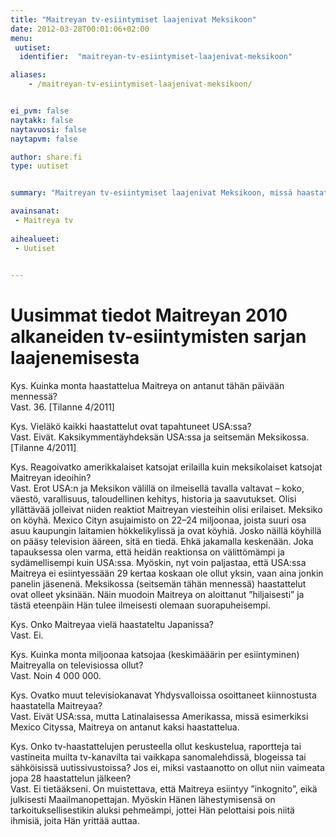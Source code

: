 ```yaml
---
title: "Maitreyan tv-esiintymiset laajenivat Meksikoon"
date: 2012-03-28T00:01:06+02:00
menu:
 uutiset:
  identifier:  "maitreyan-tv-esiintymiset-laajenivat-meksikoon"

aliases:
    - /maitreyan-tv-esiintymiset-laajenivat-meksikoon/


ei_pvm: false
naytakk: false
naytavuosi: false
naytapvm: false

author: share.fi
type: uutiset


summary: "Maitreyan tv-esiintymiset laajenivat Meksikoon, missä haastattelut ovat olleet yksinään. Näin muodoin Maitreya on aloittanut ja tästä eteenpäin Hän tulee ilmeisesti olemaan suorapuheisempi"

avainsanat:
 - Maitreya tv
 
aihealueet:
 - Uutiset
 

---
```



<h1>Uusimmat tiedot Maitreyan 2010 alkaneiden tv-esiintymisten sarjan laajenemisesta</h1>
<p>Kys. Kuinka monta haastattelua Maitreya on antanut tähän päivään mennessä?<br />
Vast. 36. [Tilanne 4/2011]</p>
<p>Kys. Vieläkö kaikki haastattelut ovat tapahtuneet USA:ssa?<br />
Vast. Eivät. Kaksikymmentäyhdeksän USA:ssa ja seitsemän Meksikossa. [Tilanne 4/2011]</p>
<p>Kys. Reagoivatko amerikkalaiset katsojat erilailla kuin meksikolaiset katsojat Maitreyan ideoihin?<br />
Vast. Erot USA:n ja Meksikon välillä on ilmeisellä tavalla valtavat – koko, väestö, varallisuus, taloudellinen kehitys, historia ja saavutukset. Olisi yllättävää jolleivat niiden reaktiot Maitreyan viesteihin olisi erilaiset. Meksiko on köyhä. Mexico Cityn asujaimisto on 22–24 miljoonaa, joista suuri osa asuu kaupungin laitamien hökkelikylissä ja ovat köyhiä. Josko näillä köyhillä on pääsy television ääreen, sitä en tiedä. Ehkä jakamalla keskenään. Joka tapauksessa olen varma, että heidän reaktionsa on välittömämpi ja sydämellisempi kuin USA:ssa. Myöskin, nyt voin paljastaa, että USA:ssa Maitreya ei esiintyessään 29 kertaa koskaan ole ollut yksin, vaan aina jonkin panelin jäsenenä. Meksikossa (seitsemän tähän mennessä) haastattelut ovat olleet yksinään. Näin muodoin Maitreya on aloittanut &#8221;hiljaisesti&#8221; ja tästä eteenpäin Hän tulee ilmeisesti olemaan suorapuheisempi.</p>
<p>Kys. Onko Maitreyaa vielä haastateltu Japanissa?<br />
Vast. Ei.</p>
<p>Kys. Kuinka monta miljoonaa katsojaa (keskimääärin per esiintyminen) Maitreyalla on televisiossa ollut?<br />
Vast. Noin 4&nbsp;000&nbsp;000.</p>
<p>Kys. Ovatko muut televisiokanavat Yhdysvalloissa osoittaneet kiinnostusta haastatella Maitreyaa?<br />
Vast. Eivät USA:ssa, mutta Latinalaisessa Amerikassa, missä esimerkiksi Mexico Cityssa, Maitreya on antanut kaksi haastattelua.</p>
<p>Kys. Onko tv-haastattelujen perusteella ollut keskustelua, raportteja tai vastineita muilta tv-kanavilta tai vaikkapa sanomalehdissä, blogeissa tai sähköisissä uutissivustoissa? Jos ei, miksi vastaanotto on ollut niin vaimeata jopa 28 haastattelun jälkeen?<br />
Vast. Ei tietääkseni. On muistettava, että Maitreya esiintyy &#8221;inkognito&#8221;, eikä julkisesti Maailmanopettajan. Myöskin Hänen lähestymisensä on tarkoituksellisestikin aluksi pehmeämpi, jottei Hän pelottaisi pois niitä ihmisiä, joita Hän yrittää auttaa.</p>
